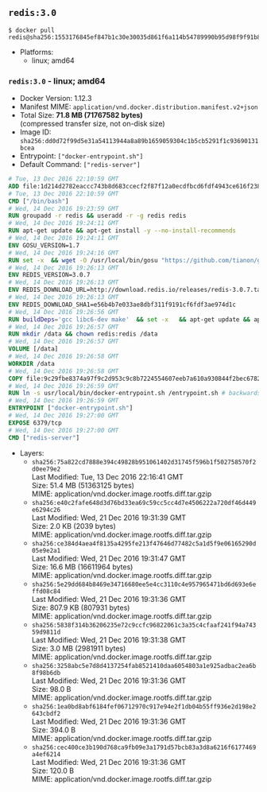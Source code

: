 ## `redis:3.0`

```console
$ docker pull redis@sha256:1553176845ef847b1c30e30035d861f6a114b54789990b95d98f9f91b8adf9d9
```

-	Platforms:
	-	linux; amd64

### `redis:3.0` - linux; amd64

-	Docker Version: 1.12.3
-	Manifest MIME: `application/vnd.docker.distribution.manifest.v2+json`
-	Total Size: **71.8 MB (71767582 bytes)**  
	(compressed transfer size, not on-disk size)
-	Image ID: `sha256:dd0d72f99d5e31a54113944a8a89b1659059304c1b5cb5291f1c93690131bcea`
-	Entrypoint: `["docker-entrypoint.sh"]`
-	Default Command: `["redis-server"]`

```dockerfile
# Tue, 13 Dec 2016 22:10:59 GMT
ADD file:1d214d2782eaccc743b8d683ccecf2f87f12a0ecdfbcd6fdf4943ce616f23870 in / 
# Tue, 13 Dec 2016 22:10:59 GMT
CMD ["/bin/bash"]
# Wed, 14 Dec 2016 19:23:59 GMT
RUN groupadd -r redis && useradd -r -g redis redis
# Wed, 14 Dec 2016 19:24:11 GMT
RUN apt-get update && apt-get install -y --no-install-recommends 		ca-certificates 		wget 	&& rm -rf /var/lib/apt/lists/*
# Wed, 14 Dec 2016 19:24:11 GMT
ENV GOSU_VERSION=1.7
# Wed, 14 Dec 2016 19:24:16 GMT
RUN set -x 	&& wget -O /usr/local/bin/gosu "https://github.com/tianon/gosu/releases/download/$GOSU_VERSION/gosu-$(dpkg --print-architecture)" 	&& wget -O /usr/local/bin/gosu.asc "https://github.com/tianon/gosu/releases/download/$GOSU_VERSION/gosu-$(dpkg --print-architecture).asc" 	&& export GNUPGHOME="$(mktemp -d)" 	&& gpg --keyserver ha.pool.sks-keyservers.net --recv-keys B42F6819007F00F88E364FD4036A9C25BF357DD4 	&& gpg --batch --verify /usr/local/bin/gosu.asc /usr/local/bin/gosu 	&& rm -r "$GNUPGHOME" /usr/local/bin/gosu.asc 	&& chmod +x /usr/local/bin/gosu 	&& gosu nobody true
# Wed, 14 Dec 2016 19:26:13 GMT
ENV REDIS_VERSION=3.0.7
# Wed, 14 Dec 2016 19:26:13 GMT
ENV REDIS_DOWNLOAD_URL=http://download.redis.io/releases/redis-3.0.7.tar.gz
# Wed, 14 Dec 2016 19:26:13 GMT
ENV REDIS_DOWNLOAD_SHA1=e56b4b7e033ae8dbf311f9191cf6fdf3ae974d1c
# Wed, 14 Dec 2016 19:26:56 GMT
RUN buildDeps='gcc libc6-dev make' 	&& set -x 	&& apt-get update && apt-get install -y $buildDeps --no-install-recommends 	&& rm -rf /var/lib/apt/lists/* 	&& wget -O redis.tar.gz "$REDIS_DOWNLOAD_URL" 	&& echo "$REDIS_DOWNLOAD_SHA1 *redis.tar.gz" | sha1sum -c - 	&& mkdir -p /usr/src/redis 	&& tar -xzf redis.tar.gz -C /usr/src/redis --strip-components=1 	&& rm redis.tar.gz 	&& make -C /usr/src/redis 	&& make -C /usr/src/redis install 	&& rm -r /usr/src/redis 	&& apt-get purge -y --auto-remove $buildDeps
# Wed, 14 Dec 2016 19:26:57 GMT
RUN mkdir /data && chown redis:redis /data
# Wed, 14 Dec 2016 19:26:57 GMT
VOLUME [/data]
# Wed, 14 Dec 2016 19:26:58 GMT
WORKDIR /data
# Wed, 14 Dec 2016 19:26:58 GMT
COPY file:9c29fbe8374a97f9c2d953c9c8b7224554607eeb7a610a930844f2bec678265c in /usr/local/bin/ 
# Wed, 14 Dec 2016 19:26:59 GMT
RUN ln -s usr/local/bin/docker-entrypoint.sh /entrypoint.sh # backwards compat
# Wed, 14 Dec 2016 19:26:59 GMT
ENTRYPOINT ["docker-entrypoint.sh"]
# Wed, 14 Dec 2016 19:27:00 GMT
EXPOSE 6379/tcp
# Wed, 14 Dec 2016 19:27:00 GMT
CMD ["redis-server"]
```

-	Layers:
	-	`sha256:75a822cd7888e394c49828b951061402d31745f596b1f502758570f2d0ee79e2`  
		Last Modified: Tue, 13 Dec 2016 22:16:41 GMT  
		Size: 51.4 MB (51363125 bytes)  
		MIME: application/vnd.docker.image.rootfs.diff.tar.gzip
	-	`sha256:e40c2fafe648d3d76bd33ea69c59cc5cc4d7e4506222a720df46d449e6294c26`  
		Last Modified: Wed, 21 Dec 2016 19:31:39 GMT  
		Size: 2.0 KB (2039 bytes)  
		MIME: application/vnd.docker.image.rootfs.diff.tar.gzip
	-	`sha256:ce384d4aea4f8135a4295fe213f47646d77482c5a1d5f9e06165290d05e9e2a1`  
		Last Modified: Wed, 21 Dec 2016 19:31:47 GMT  
		Size: 16.6 MB (16611964 bytes)  
		MIME: application/vnd.docker.image.rootfs.diff.tar.gzip
	-	`sha256:5e29dd684b8469e34716680ee5e4cc3110c4e957965471bd6d693e6effd08c84`  
		Last Modified: Wed, 21 Dec 2016 19:31:36 GMT  
		Size: 807.9 KB (807931 bytes)  
		MIME: application/vnd.docker.image.rootfs.diff.tar.gzip
	-	`sha256:5838f314b36206235e72c9ccfc96822061c3a35c4cfaaf241f94a74359d9811d`  
		Last Modified: Wed, 21 Dec 2016 19:31:38 GMT  
		Size: 3.0 MB (2981911 bytes)  
		MIME: application/vnd.docker.image.rootfs.diff.tar.gzip
	-	`sha256:3258abc5e7d8d4137254fab8521410daa6054803a1e925adbac2ea6b8f98b6db`  
		Last Modified: Wed, 21 Dec 2016 19:31:36 GMT  
		Size: 98.0 B  
		MIME: application/vnd.docker.image.rootfs.diff.tar.gzip
	-	`sha256:1ea0bd8abf6184fef06712970c917e94e2f1db04b55ff936e2d198e2643cbdf2`  
		Last Modified: Wed, 21 Dec 2016 19:31:36 GMT  
		Size: 394.0 B  
		MIME: application/vnd.docker.image.rootfs.diff.tar.gzip
	-	`sha256:cec400ce3b190d768ca9fb09e3a1791d57bcb83a3d8a6216f6177469a4ef6214`  
		Last Modified: Wed, 21 Dec 2016 19:31:36 GMT  
		Size: 120.0 B  
		MIME: application/vnd.docker.image.rootfs.diff.tar.gzip
